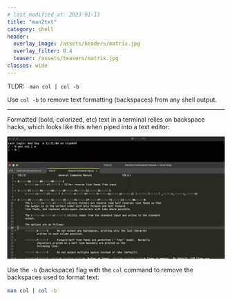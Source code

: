 ```yaml
---
# last_modified_at: 2023-01-13
title: "man2txt"
category: shell
header:
  overlay_image: /assets/headers/matrix.jpg
  overlay_filter: 0.4
  teaser: /assets/teasers/matrix.jpg
classes: wide
---
```


TLDR: &nbsp; `man col | col -b`

Use `col -b` to remove text formatting (backspaces) from any shell output.

---

Formatted (bold, colorized, etc) text in a terminal relies on backspace hacks, which looks like this when piped into a text editor:

![](/assets/ss/man2txt.jpg)

Use the `-b` (backspace) flag with the `col` command to remove the backspaces used to format text:

```zsh
man col | col -b
```

